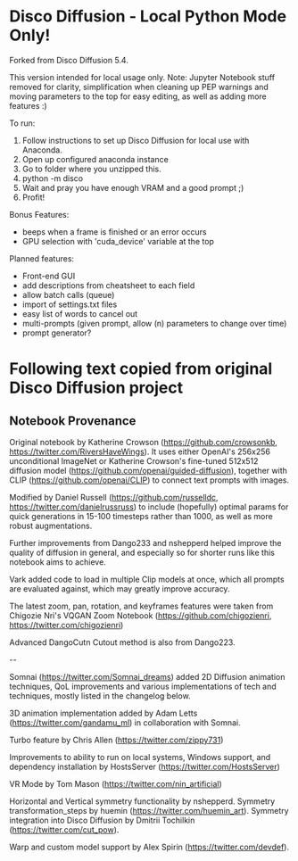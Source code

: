 # Disco Diffusion - Local Python Mode Only!

Forked from Disco Diffusion 5.4.

This version intended for local usage only. Note: Jupyter Notebook stuff removed for clarity, simplification when cleaning up PEP warnings and moving parameters to the top for easy editing, as well as adding more features :)

To run:
1. Follow instructions to set up Disco Diffusion for local use with Anaconda.
2. Open up configured anaconda instance 
3. Go to folder where you unzipped this.
4. python -m disco
5. Wait and pray you have enough VRAM and a good prompt ;)
6. Profit!

Bonus Features:
- beeps when a frame is finished or an error occurs
- GPU selection with 'cuda_device' variable at the top

Planned features:
- Front-end GUI
- add descriptions from cheatsheet to each field
- allow batch calls (queue)
- import of settings.txt files
- easy list of words to cancel out
- multi-prompts (given prompt, allow (n) parameters to change over time)
- prompt generator?




# Following text copied from original Disco Diffusion project

## Notebook Provenance 

Original notebook by Katherine Crowson (https://github.com/crowsonkb, https://twitter.com/RiversHaveWings). It uses either OpenAI's 256x256 unconditional ImageNet or Katherine Crowson's fine-tuned 512x512 diffusion model (https://github.com/openai/guided-diffusion), together with CLIP (https://github.com/openai/CLIP) to connect text prompts with images.

Modified by Daniel Russell (https://github.com/russelldc, https://twitter.com/danielrussruss) to include (hopefully) optimal params for quick generations in 15-100 timesteps rather than 1000, as well as more robust augmentations.

Further improvements from Dango233 and nshepperd helped improve the quality of diffusion in general, and especially so for shorter runs like this notebook aims to achieve.

Vark added code to load in multiple Clip models at once, which all prompts are evaluated against, which may greatly improve accuracy.

The latest zoom, pan, rotation, and keyframes features were taken from Chigozie Nri's VQGAN Zoom Notebook (https://github.com/chigozienri, https://twitter.com/chigozienri)

Advanced DangoCutn Cutout method is also from Dango223.

--

Somnai (https://twitter.com/Somnai_dreams) added 2D Diffusion animation techniques, QoL improvements and various implementations of tech and techniques, mostly listed in the changelog below.

3D animation implementation added by Adam Letts (https://twitter.com/gandamu_ml) in collaboration with Somnai.

Turbo feature by Chris Allen (https://twitter.com/zippy731)

Improvements to ability to run on local systems, Windows support, and dependency installation by HostsServer (https://twitter.com/HostsServer)

VR Mode by Tom Mason (https://twitter.com/nin_artificial)

Horizontal and Vertical symmetry functionality by nshepperd. Symmetry transformation_steps by huemin (https://twitter.com/huemin_art). Symmetry integration into Disco Diffusion by Dmitrii Tochilkin (https://twitter.com/cut_pow).

Warp and custom model support by Alex Spirin (https://twitter.com/devdef).
